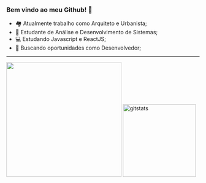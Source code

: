 ### Bem vindo ao meu Github! 👋

- 🏘️ Atualmente trabalho como Arquiteto e Urbanista;
- 📒 Estudante de Análise e Desenvolvimento de Sistemas;
- 💻 Estudando Javascript e ReactJS;
- 🔎 Buscando oportunidades como Desenvolvedor;

<hr>
   
<div>
   <img width="300px" src="https://github-readme-stats.vercel.app/api/top-langs/?username=lucascapoani&langs_count=8&layout=compact&theme=github_dark"/>

   <img height="190px" alt=gitstats src="https://github-readme-stats.vercel.app/api?username=lucascapoani&hide=issues,contribs&count_private=true&theme=github_dark"/>
</div>

  
